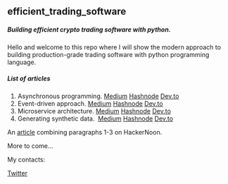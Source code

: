## efficient\_trading\_software

##### Building efficient crypto trading software with python.

Hello and welcome to this repo where I will show the modern approach to building production-grade trading software with python programming language.

##### List of articles

1.  Asynchronous programming. [Medium](https://medium.com/@junglesven/asynchronous-programming-a0fd4cd4d609?source=user_profile---------3----------------------------) [Hashnode](https://junglesven.hashnode.dev/asynchronous-programming) [Dev.to](https://dev.to/jungle_sven/asynchronous-programming-4353)
2.  Event-driven approach. [Medium](https://medium.com/@junglesven/event-driven-approach-d326bc2b5199?source=user_profile---------2----------------------------) [Hashnode](https://junglesven.hashnode.dev/event-driven-approach) [Dev.to](https://dev.to/jungle_sven/event-driven-approach-524f)
3.  Microservice architecture. [Medium](https://medium.com/@junglesven/microservices-4aa4f7d0cd90?source=user_profile---------1----------------------------) [Hashnode](https://junglesven.hashnode.dev/microservices) [Dev.to](https://dev.to/jungle_sven/microservices-42o)
4.  Generating synthetic data.  [Medium](https://medium.com/@junglesven/genergewhat-is-market-data-and-how-to-generate-it-with-python-4b0e8b89b4fc?source=user_profile---------0----------------------------) [Hashnode](https://junglesven.hashnode.dev/what-is-market-data-and-how-to-generate-it-with-python) [Dev.to](https://dev.to/jungle_sven/what-is-market-data-and-how-to-generate-it-with-python-e46)

An [article](https://hackernoon.com/building-efficient-crypto-trading-software-with-python) combining paragraphs 1-3 on HackerNoon. 

More to come…

My contacts:

[Twitter](https://twitter.com/jungle_sven)
